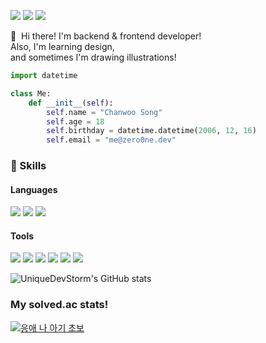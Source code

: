 <p>
  <a href="http://blog.devstorm.kr" target="_blank"><img src="https://img.shields.io/badge/Blog-DD0B78?style=flat-square&logo=GitHub%20Sponsors&logoColor=white"/></a>
  <a href="https://discord.com/users/299895531701010442" target="_blank"><img src="https://img.shields.io/badge/Discord-5865F2?style=flat-square&logo=Discord&logoColor=white" /></a>
  <a href="mailto:me@devstorm.kr" target="_blank"><img src="https://img.shields.io/badge/me@devstorm.kr-3693F3?style=flat-square&logo=iCloud&logoColor=white"/></a>
</p>

<p>
  👋&nbsp; Hi there! I'm backend & frontend developer!<br />
  Also, I'm learning design, <br />
  and sometimes I'm drawing illustrations!
</p>

```py
import datetime

class Me:
    def __init__(self):
        self.name = "Chanwoo Song"
        self.age = 18
        self.birthday = datetime.datetime(2006, 12, 16)
        self.email = "me@zero0ne.dev"
```

### 💪 Skills
#### Languages
<p>
  <img src="https://img.shields.io/badge/Python-3776AB?style=flat-square&logo=Python&logoColor=black"/>
  <img src="https://img.shields.io/badge/JavaScript-F7DF1E?style=flat-square&logo=JavaScript&logoColor=black"/>
  <img src="https://img.shields.io/badge/TypeScript-3178C6?style=flat-square&logo=TypeScript&logoColor=black"/>
</p>

#### Tools
<p>
  <img src="https://img.shields.io/badge/WebStorm-67CCD7?style=flat-square&logo=WebStorm&logoColor=black"/>
  <img src="https://img.shields.io/badge/PyCharm-7AD78A?style=flat-square&logo=PyCharm&logoColor=black"/>
  <img src="https://img.shields.io/badge/Visual Studio Code-007ACC?style=flat-square&logo=Visual Studio Code&logoColor=black"/>
  <img src="https://img.shields.io/badge/Git-F05032?style=flat-square&logo=Git&logoColor=black"/>
  <img src="https://img.shields.io/badge/MongoDB-47A248?style=flat-square&logo=MongoDB&logoColor=black"/>
  <img src="https://img.shields.io/badge/WSL-E95420?style=flat-square&logo=Ubuntu&logoColor=black"/>
</p>

![UniqueDevStorm's GitHub stats](https://github-readme-stats.vercel.app/api?username=ZeroOneDeveloper&show_icons=true&theme=radical)


### My solved.ac stats!
[![응애 나 아기 초보](http://mazassumnida.wtf/api/v2/generate_badge?boj=DevStorm)](https://solved.ac/profile/DevStorm)
